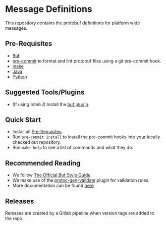 # Message Definitions

This repository contains the protobuf definitions for platform wide messages.

## Pre-Requisites

- [Buf](https://docs.buf.build/installation)
- [pre-commit](https://pre-commit.com/) to format and lint protobuf files using a git pre-commit hook.
- [make](https://www.gnu.org/software/make/)
- [Java](https://openjdk.org/)
- [Python](https://www.python.org/)

## Suggested Tools/Plugins

- (If using IntelliJ) Install the [buf plugin](https://plugins.jetbrains.com/plugin/19147-buf-for-protocol-buffers).

## Quick Start

- Install all [Pre-Requisites](#pre-requisites).
- Run `pre-commit install` to install the pre-commit hooks into your locally checked out repository.
- Run `make help` to see a list of commands and what they do.

## Recommended Reading

- We follow [The Official Buf Style Guide](https://buf.build/docs/best-practices/style-guide/).
- We make use of the [protoc-gen-validate](https://github.com/bufbuild/protoc-gen-validate) plugin for validation rules.
- More documentation can be found [here](./docs/)

## Releases

Releases are created by a Gitlab pipeline when version tags are added to the repo.
